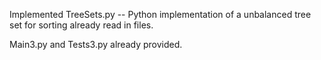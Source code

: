 Implemented TreeSets.py -- Python implementation of a unbalanced tree set for sorting already read in files.

Main3.py and Tests3.py already provided.